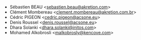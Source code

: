 - Sébastien BEAU \<<sebastien.beau@akretion.com>\>
- Clément Mombereau \<<clement.mombereau@akretion.com.br>\>
- Cédric PIGEON \<<cedric.pigeon@acsone.eu>\>
- Denis Roussel \<<denis.roussel@acsone.eu>\>
- Dhara Solanki \<<dhara.solanki@initos.com>\>
- Mohamed Alkobrosli \<<malkobrosly@kencove.com>\>
